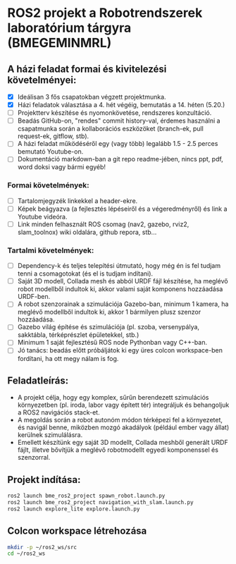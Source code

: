 # ROS2 projekt a Robotrendszerek laboratórium tárgyra (BMEGEMINMRL)

## A házi feladat formai és kivitelezési követelményei:
- [x] Ideálisan 3 fős csapatokban végzett projektmunka.
- [x] Házi feladatok választása a 4. hét végéig, bemutatás a 14. héten (5.20.)
- [ ] Projektterv készítése és nyomonkövetése, rendszeres konzultáció.
- [ ] Beadás GitHub-on, "rendes" commit history-val, érdemes használni a csapatmunka során a kollaborációs eszközöket (branch-ek, pull request-ek, gitflow, stb).
- [ ] A házi feladat működéséről egy (vagy több) legalább 1.5 - 2.5 perces bemutató Youtube-on.
- [ ] Dokumentáció markdown-ban a git repo readme-jében, nincs ppt, pdf, word doksi vagy bármi egyéb!

### Formai követelmények:
- [ ] Tartalomjegyzék linkekkel a header-ekre.
- [ ] Képek beágyazva (a fejlesztés lépéseiről és a végeredményről) és link a Youtube videóra.
- [ ] Link minden felhasznált ROS csomag (nav2, gazebo, rviz2, slam_toolnox) wiki oldalára, github repora, stb...

### Tartalmi követelmények:
- [ ] Dependency-k és teljes telepítési útmutató, hogy még én is fel tudjam tenni a csomagotokat (és el is tudjam indítani).
- [ ] Saját 3D modell, Collada mesh és abból URDF fájl készítése, ha meglévő robot modellből indultok ki, akkor valami saját komponens hozzáadása URDF-ben.
- [ ] A robot szenzorainak a szimulációja Gazebo-ban, minimum 1 kamera, ha meglévő modellből indultok ki, akkor 1 bármilyen plusz szenzor hozzáadása.
- [ ] Gazebo világ építése és szimulációja (pl. szoba, versenypálya, sakktábla, térképrészlet épületekkel, stb.)
- [ ] Minimum 1 saját fejlesztésű ROS node Pythonban vagy C++-ban.
- [ ] Jó tanács: beadás előtt próbáljátok ki egy üres colcon workspace-ben fordítani, ha ott megy nálam is fog.

## Feladatleírás:
- A projekt célja, hogy egy komplex, sűrűn berendezett szimulációs környezetben (pl. iroda, labor vagy épített tér) integráljuk és behangoljuk a ROS2 navigációs stack-et. 
- A megoldás során a robot autonóm módon térképezi fel a környezetet, és navigál benne, miközben mozgó akadályok (például ember vagy állat) kerülnek szimulálásra. 
- Emellett készítünk egy saját 3D modellt, Collada meshből generált URDF fájlt, illetve bővítjük a meglévő robotmodellt egyedi komponenssel és szenzorral.
  
## Projekt indítása:
```bash
ros2 launch bme_ros2_project spawn_robot.launch.py
ros2 launch bme_ros2_project navigation_with_slam.launch.py
ros2 launch explore_lite explore.launch.py
```
## Colcon workspace létrehozása
```bash
mkdir -p ~/ros2_ws/src
cd ~/ros2_ws
```


